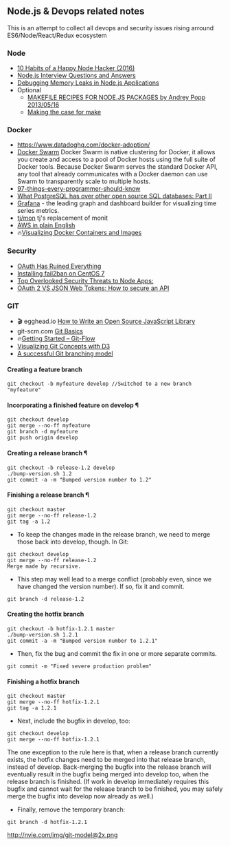 ## Node.js & Devops related notes
This is an attempt to collect all devops and security issues rising arround ES6/Node/React/Redux ecosystem

### Node
* [10 Habits of a Happy Node Hacker (2016)](http://blog.heroku.com/archives/2015/11/10/node-habits-2016#6-be-environmentally-aware)
* [Node.js Interview Questions and Answers](https://blog.risingstack.com/node-js-interview-questions/)
* [Debugging Memory Leaks in Node.js Applications](http://www.toptal.com/nodejs/debugging-memory-leaks-node-js-applications)
* Optional
  * [MAKEFILE RECIPES FOR NODE.JS PACKAGES by Andrey Popp 2013/05/16](https://andreypopp.com/posts/2013-05-16-makefile-recipes-for-node-js.html)
  * [Making the case for make](http://shapeshed.com/making-the-case-for-make/)

### Docker
* https://www.datadoghq.com/docker-adoption/
* [Docker Swarm](https://docs.docker.com/swarm/) Docker Swarm is native clustering for Docker, it allows you create and access to a pool of Docker hosts using the full suite of Docker tools. Because Docker Swarm serves the standard Docker API, any tool that already communicates with a Docker daemon can use Swarm to transparently scale to multiple hosts. 
* [97-things-every-programmer-should-know](https://github.com/xmalinov/97-things-every-programmer-should-know/blob/master/en/SUMMARY.md)
* [What PostgreSQL has over other open source SQL databases: Part II](https://www.compose.io/articles/what-postgresql-has-over-other-open-source-sql-databases-part-ii/)
* [Grafana](http://grafana.org/) - the leading graph and dashboard builder for visualizing time series metrics. 
* [tj/mon](https://github.com/tj/mon) tj's replacement of monit
* [AWS in plain English](https://www.expeditedssl.com/aws-in-plain-english)
* :fire:[Visualizing Docker Containers and Images](http://merrigrove.blogspot.ru/2015/10/visualizing-docker-containers-and-images.html)

### Security
* [OAuth Has Ruined Everything](http://developer.telerik.com/featured/oauth-has-ruined-everything/)
* [Installing fail2ban on CentOS 7](http://unix.stackexchange.com/questions/171567/installing-fail2ban-on-centos-7) 
* [Top Overlooked Security Threats to Node Apps: ](https://speakerdeck.com/player/c5d895008c77013162b85e7a2e8ee0d7?#)
* [OAuth 2 VS JSON Web Tokens: How to secure an API](http://kidtronnix.com/2015/03/05/Oauth-2-VS-Json-Web-Tokens/)


### GIT
* :clapper: egghead.io [How to Write an Open Source JavaScript Library](https://egghead.io/lessons/javascript-how-to-write-a-javascript-library-setting-up-github?series=how-to-write-an-open-source-javascript-library)
* git-scm.com [Git Basics](http://git-scm.com/book/en/v2/Git-Basics-Recording-Changes-to-the-Repository)
* :fire:[Getting Started – Git-Flow](http://yakiloo.com/getting-started-git-flow/)
* [Visualizing Git Concepts with D3](https://onlywei.github.io/explain-git-with-d3/#rebase)
* [A successful Git branching model](http://nvie.com/posts/a-successful-git-branching-model/)

#### Creating a feature branch 
```
git checkout -b myfeature develop //Switched to a new branch "myfeature"
``` 
#### Incorporating a finished feature on develop ¶ 
```
git checkout develop
git merge --no-ff myfeature
git branch -d myfeature
git push origin develop
```
#### Creating a release branch ¶
```
git checkout -b release-1.2 develop
./bump-version.sh 1.2
git commit -a -m "Bumped version number to 1.2"
```
#### Finishing a release branch ¶
```
git checkout master
git merge --no-ff release-1.2
git tag -a 1.2
```
 * To keep the changes made in the release branch, we need to merge those back into develop, though. In Git:
```
git checkout develop
git merge --no-ff release-1.2
Merge made by recursive.
```
 * This step may well lead to a merge conflict (probably even, since we have changed the version number). If so, fix it and commit.
```
git branch -d release-1.2
```
#### Creating the hotfix branch 
```
git checkout -b hotfix-1.2.1 master
./bump-version.sh 1.2.1
git commit -a -m "Bumped version number to 1.2.1"
```
  * Then, fix the bug and commit the fix in one or more separate commits.
```
git commit -m "Fixed severe production problem"
```
#### Finishing a hotfix branch
```
git checkout master
git merge --no-ff hotfix-1.2.1
git tag -a 1.2.1
```
 * Next, include the bugfix in develop, too:
```
git checkout develop
git merge --no-ff hotfix-1.2.1
```
The one exception to the rule here is that, when a release branch currently exists, the hotfix changes need to be merged into that release branch, instead of develop. Back-merging the bugfix into the release branch will eventually result in the bugfix being merged into develop too, when the release branch is finished. (If work in develop immediately requires this bugfix and cannot wait for the release branch to be finished, you may safely merge the bugfix into develop now already as well.)

 * Finally, remove the temporary branch:
```
git branch -d hotfix-1.2.1
```

http://nvie.com/img/git-model@2x.png



